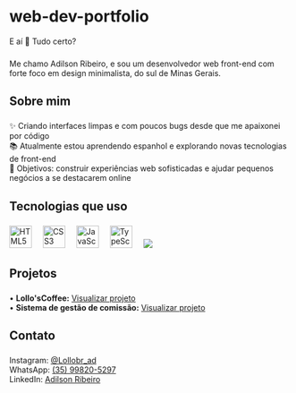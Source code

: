 # web-dev-portfolio
E aí 👋 Tudo certo?</h1>

###

<p align="left">Me chamo Adilson Ribeiro, e sou um desenvolvedor web front-end com forte foco em design minimalista, do sul de Minas Gerais.</p>

###

<h2 align="left">Sobre mim</h2>

###

<p align="left">
✨ Criando interfaces limpas e com poucos bugs desde que me apaixonei por código<br>
📚 Atualmente estou aprendendo espanhol e explorando novas tecnologias de front-end<br>
🎯 Objetivos: construir experiências web sofisticadas e ajudar pequenos negócios a se destacarem online<br>

###

<h2 align="left">Tecnologias que uso</h2>

###

<div align="left">
  <img src="https://cdn.jsdelivr.net/gh/devicons/devicon/icons/html5/html5-original.svg" height="40" alt="HTML5" />
  <img width="12" />
  <img src="https://cdn.jsdelivr.net/gh/devicons/devicon/icons/css3/css3-original.svg" height="40" alt="CSS3" />
  <img width="12" />
  <img src="https://cdn.jsdelivr.net/gh/devicons/devicon/icons/javascript/javascript-original.svg" height="40" alt="JavaScript" />
  <img width="12" />
  <img src="https://cdn.jsdelivr.net/gh/devicons/devicon/icons/typescript/typescript-original.svg" height="40" alt="TypeScript" />
  <img width="12" />
  <img src="https://cdn.jsdelivr.net/gh/devicon
</div>
<img 
  
###

<h2 align="left">Projetos</h2>

###

<p align="left">
  • <strong>Lollo'sCoffee:</strong> <a href="https://sage-conkies-505432.netlify.app/#menu" target="_blank">Visualizar projeto</a><br>
  • <strong>Sistema de gestão de comissão:</strong> <a href="https://clever-meringue-736574.netlify.app/" target="_blank">Visualizar projeto</a>
</p>

###

<h2 align="left">Contato</h2>

###

<p align="left">
  Instagram: <a href="https://instagram.com/Lollobr_ad" target="_blank">@Lollobr_ad</a><br>
  WhatsApp: <a href="https://wa.me/5535998205297" target="_blank">(35) 99820-5297</a><br>
  LinkedIn: <a href="https://www.linkedin.com/in/adilson-ribeiro-7a088125a" target="_blank">Adilson Ribeiro</a>
</p>
